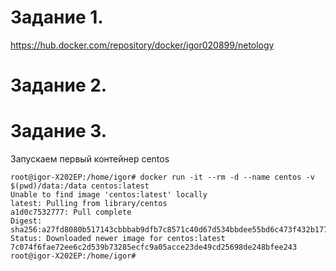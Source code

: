Задание 1.
=======================

https://hub.docker.com/repository/docker/igor020899/netology

Задание 2.
========================


Задание 3.
=======================

Запускаем первый контейнер centos

    root@igor-X202EP:/home/igor# docker run -it --rm -d --name centos -v $(pwd)/data:/data centos:latest
    Unable to find image 'centos:latest' locally
    latest: Pulling from library/centos
    a1d0c7532777: Pull complete 
    Digest: sha256:a27fd8080b517143cbbbab9dfb7c8571c40d67d534bbdee55bd6c473f432b177
    Status: Downloaded newer image for centos:latest
    7c074f6fae72ee6c2d539b73285ecfc9a05acce23de49cd25698de248bfee243
    root@igor-X202EP:/home/igor# 

